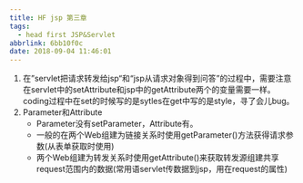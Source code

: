 ```yaml
---
title: HF jsp 第三章
tags:
  - head first JSP&Servlet
abbrlink: 6bb10f0c
date: 2018-09-04 11:46:01
---
```


1.  在”servlet把请求转发给jsp“和“jsp从请求对象得到问答”的过程中，需要注意在servlet中的setAttribute和jsp中的getAttribute两个的变量需要一样。coding过程中在set的时候写的是sytles在get中写的是style，寻了会儿bug。
2. Parameter和Attribute
   - Parameter没有setParameter，Attribute有。
   - 一般的在两个Web组建为链接关系时使用getParameter()方法获得请求参数(从表单获取时使用)
   - 两个Web组建为转发关系时使用getAttribute()来获取转发源组建共享request范围内的数据(常用语servlet传数据到jsp，用在request的属性)